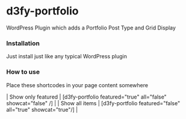 # d3fy-portfolio
WordPress Plugin which adds a Portfolio Post Type and Grid Display

### Installation

Just install just like any typical WordPress plugin

### How to use

Place these shortcodes in your page content somewhere

| Show only featured | [d3fy-portfolio featured="true" all="false" showcat="false" /] |
| Show all items | [d3fy-portfolio featured="false" all="true" showcat="true"/] |

